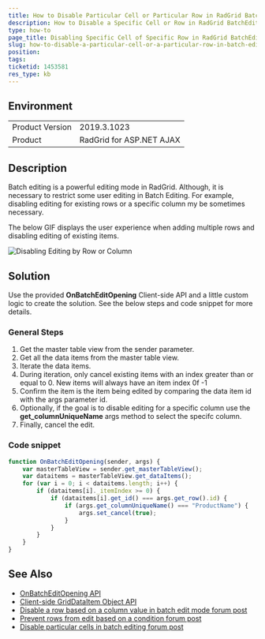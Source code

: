 ```yaml
---
title: How to Disable Particular Cell or Particular Row in RadGrid BatchEditing
description: How to Disable a Specific Cell or Row in RadGrid BatchEditing
type: how-to
page_title: Disabling Specific Cell of Specific Row in RadGrid BatchEditing
slug: how-to-disable-a-particular-cell-or-a-particular-row-in-batch-editing
position: 
tags: 
ticketid: 1453581
res_type: kb
---
```


## Environment
<table>
	<tbody>
		<tr>
			<td>Product Version</td>
			<td>2019.3.1023</td>
		</tr>
		<tr>
			<td>Product</td>
			<td>RadGrid for ASP.NET AJAX</td>
		</tr>
	</tbody>
</table>


## Description

Batch editing is a powerful editing mode in RadGrid. Although, it is necessary to restrict some user editing in Batch Editing. For example, disabling editing for existing rows or a specific column my be sometimes necessary.

The below GIF displays the user experience when adding multiple rows and disabling editing of existing items.

![Disabling Editing by Row or Column](images/grid-disable_batchediting_for_existing_items.gif)

## Solution

Use the provided **OnBatchEditOpening** Client-side API and a little custom logic to create the solution. See the below steps and code snippet for more details.

### General Steps

1. Get the master table view from the sender parameter.
1. Get all the data items from the master table view.
1. Iterate the data items.
1. During iteration, only cancel existing items with an index greater than or equal to 0. New items will always have an item index 0f -1
1. Confirm the item is the item being edited by comparing the data item id with the args parameter id. 
1. Optionally, if the goal is to disable editing for a specific column use the **get_columnUniqueName** args method to select the specifc column.
1. Finally, cancel the edit.

### Code snippet

````JavaScript
function OnBatchEditOpening(sender, args) {
    var masterTableView = sender.get_masterTableView();
    var dataitems = masterTableView.get_dataItems();
    for (var i = 0; i < dataitems.length; i++) {
        if (dataitems[i]._itemIndex >= 0) {
            if (dataitems[i].get_id() === args.get_row().id) {
                if (args.get_columnUniqueName() === "ProductName") {
                    args.set_cancel(true);
                }
            }
        }
    }
}
````



## See Also

*	[OnBatchEditOpening API](https://docs.telerik.com/devtools/aspnet-ajax/controls/grid/client-side-programming/events/onbatcheditopening)
*	[Client-side GridDataItem Object API](https://docs.telerik.com/devtools/aspnet-ajax/controls/grid/client-side-programming/griddataitem-object/griddataitem-class-members)
*	[Disable a row based on a column value in batch edit mode forum post](https://www.telerik.com/forums/disable-a-row-based-on-column-value-in-batch-edit-mode)
*	[Prevent rows from edit based on a condition forum post](https://www.telerik.com/forums/radgrid-batchedit-prevent-rows-from-edit-based-on-acondition)
*	[Disable particular cells in batch editing forum post](https://www.telerik.com/forums/disable-particular-cells-in-batchedit-grid#UBXY4KYb-UKprr9vxTcKng)